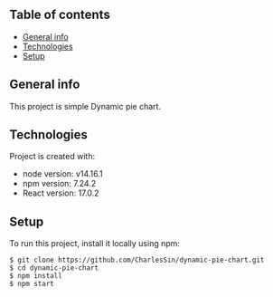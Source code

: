 ## Table of contents

- [General info](#general-info)
- [Technologies](#technologies)
- [Setup](#setup)

## General info

This project is simple Dynamic pie chart.

## Technologies

Project is created with:

- node version: v14.16.1
- npm version: 7.24.2
- React version: 17.0.2

## Setup

To run this project, install it locally using npm:

```
$ git clone https://github.com/CharlesSin/dynamic-pie-chart.git
$ cd dynamic-pie-chart
$ npm install
$ npm start
```
